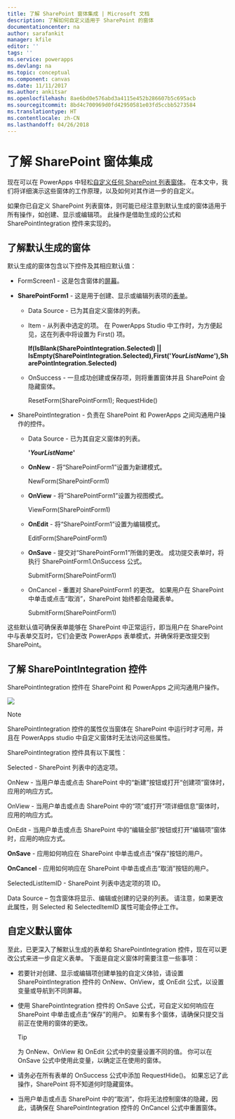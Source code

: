 ```yaml
---
title: 了解 SharePoint 窗体集成 | Microsoft 文档
description: 了解如何自定义适用于 SharePoint 的窗体
documentationcenter: na
author: sarafankit
manager: kfile
editor: ''
tags: ''
ms.service: powerapps
ms.devlang: na
ms.topic: conceptual
ms.component: canvas
ms.date: 11/11/2017
ms.author: ankitsar
ms.openlocfilehash: 8ae6bd0e576abd3a4115e452b286607b5c695acb
ms.sourcegitcommit: 8bd4c700969d0fd42950581e03fd5ccbb5273584
ms.translationtype: HT
ms.contentlocale: zh-CN
ms.lasthandoff: 04/26/2018
---
```

# <a name="understand-sharepoint-forms-integration"></a>了解 SharePoint 窗体集成
现在可以在 PowerApps 中轻松[自定义任何 SharePoint 列表窗体](customize-list-form.md)。 在本文中，我们将详细演示这些窗体的工作原理，以及如何对其作进一步的自定义。

如果你已自定义 SharePoint 列表窗体，则可能已经注意到默认生成的窗体适用于所有操作，如创建、显示或编辑项。 此操作是借助生成的公式和 SharePointIntegration 控件来实现的。

## <a name="understand-the-default-generated-form"></a>了解默认生成的窗体

默认生成的窗体包含以下控件及其相应默认值：

* FormScreen1 - 这是包含窗体的[屏幕](controls/control-screen.md)。

* **SharePointForm1** - 这是用于创建、显示或编辑列表项的[表单](working-with-forms.md)。

    * Data Source - 已为其自定义窗体的列表。

    * Item - 从列表中选定的项。 在 PowerApps Studio 中工作时，为方便起见，这在列表中将设置为 First() 项。

        **If(IsBlank(SharePointIntegration.Selected) || IsEmpty(SharePointIntegration.Selected),First('*YourListName*'),SharePointIntegration.Selected)**

    * OnSuccess - 一旦成功创建或保存项，则将重置窗体并且 SharePoint 会隐藏窗体。

        ResetForm(SharePointForm1); RequestHide()

* SharePointIntegration - 负责在 SharePoint 和 PowerApps 之间沟通用户操作的控件。

    * Data Source - 已为其自定义窗体的列表。

        **'*YourListName*'**

    * **OnNew** - 将“SharePointForm1”设置为新建模式。

        NewForm(SharePointForm1)

    * **OnView** - 将“SharePointForm1”设置为视图模式。

        ViewForm(SharePointForm1)

    * **OnEdit** - 将“SharePointForm1”设置为编辑模式。

        EditForm(SharePointForm1)

    * **OnSave** - 提交对“SharePointForm1”所做的更改。 成功提交表单时，将执行 SharePointForm1.OnSuccess 公式。

        SubmitForm(SharePointForm1)

    * OnCancel - 重置对 SharePointForm1 的更改。 如果用户在 SharePoint 中单击或点击“取消”，SharePoint 始终都会隐藏表单。

        SubmitForm(SharePointForm1)

这些默认值可确保表单能够在 SharePoint 中正常运行，即当用户在 SharePoint 中与表单交互时，它们会更改 PowerApps 表单模式，并确保将更改提交到 SharePoint。

## <a name="understand-the-sharepointintegration-control"></a>了解 SharePointIntegration 控件
SharePointIntegration 控件在 SharePoint 和 PowerApps 之间沟通用户操作。

![](./media/sharepoint-form-integration/sharepointintegration-object.png)

>[!NOTE]
>SharePointIntegration 控件的属性仅当窗体在 SharePoint 中运行时才可用，并且在 PowerApps studio 中自定义窗体时无法访问这些属性。

SharePointIntegration 控件具有以下属性：

Selected - SharePoint 列表中的选定项。

OnNew - 当用户单击或点击 SharePoint 中的“新建”按钮或打开“创建项”窗体时，应用的响应方式。

OnView - 当用户单击或点击 SharePoint 中的“项”或打开“项详细信息”窗体时，应用的响应方式。

OnEdit - 当用户单击或点击 SharePoint 中的“编辑全部”按钮或打开“编辑项”窗体时，应用的响应方式。

**OnSave** - 应用如何响应在 SharePoint 中单击或点击“保存”按钮的用户。

**OnCancel** - 应用如何响应在 SharePoint 中单击或点击“取消”按钮的用户。

SelectedListItemID - SharePoint 列表中选定项的项 ID。

Data Source – 包含窗体将显示、编辑或创建的记录的列表。 请注意，如果更改此属性，则 Selected 和 SelectedItemID 属性可能会停止工作。

## <a name="customize-the-default-form"></a>自定义默认窗体
至此，已更深入了解默认生成的表单和 SharePointIntegration 控件，现在可以更改公式来进一步自定义表单。 下面是自定义窗体时需要注意一些事项：

* 若要针对创建、显示或编辑项创建单独的自定义体验，请设置 SharePointIntegration 控件的 OnNew、OnView，或 OnEdit 公式，以设置变量或导航到不同屏幕。

* 使用 SharePointIntegration 控件的 OnSave 公式，可自定义如何响应在 SharePoint 中单击或点击“保存”的用户。 如果有多个窗体，请确保只提交当前正在使用的窗体的更改。

    >[!TIP]
     为 OnNew、OnView 和 OnEdit 公式中的变量设置不同的值。 你可以在 OnSave 公式中使用此变量，以确定正在使用的窗体。

* 请务必在所有表单的 OnSuccess 公式中添加 RequestHide()。 如果忘记了此操作，SharePoint 将不知道何时隐藏窗体。

* 当用户单击或点击 SharePoint 中的“取消”，你将无法控制窗体的隐藏，因此，请确保在 SharePointIntegration 控件的 OnCancel 公式中重置窗体。
